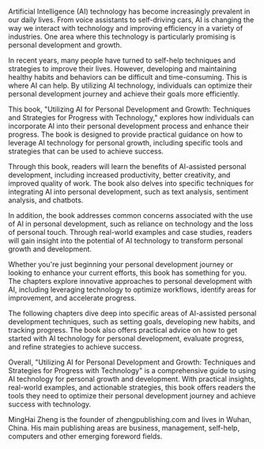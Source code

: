 
Artificial Intelligence (AI) technology has become increasingly prevalent in our daily lives. From voice assistants to self-driving cars, AI is changing the way we interact with technology and improving efficiency in a variety of industries. One area where this technology is particularly promising is personal development and growth.

In recent years, many people have turned to self-help techniques and strategies to improve their lives. However, developing and maintaining healthy habits and behaviors can be difficult and time-consuming. This is where AI can help. By utilizing AI technology, individuals can optimize their personal development journey and achieve their goals more efficiently.

This book, "Utilizing AI for Personal Development and Growth: Techniques and Strategies for Progress with Technology," explores how individuals can incorporate AI into their personal development process and enhance their progress. The book is designed to provide practical guidance on how to leverage AI technology for personal growth, including specific tools and strategies that can be used to achieve success.

Through this book, readers will learn the benefits of AI-assisted personal development, including increased productivity, better creativity, and improved quality of work. The book also delves into specific techniques for integrating AI into personal development, such as text analysis, sentiment analysis, and chatbots.

In addition, the book addresses common concerns associated with the use of AI in personal development, such as reliance on technology and the loss of personal touch. Through real-world examples and case studies, readers will gain insight into the potential of AI technology to transform personal growth and development.

Whether you're just beginning your personal development journey or looking to enhance your current efforts, this book has something for you. The chapters explore innovative approaches to personal development with AI, including leveraging technology to optimize workflows, identify areas for improvement, and accelerate progress.

The following chapters dive deep into specific areas of AI-assisted personal development techniques, such as setting goals, developing new habits, and tracking progress. The book also offers practical advice on how to get started with AI technology for personal development, evaluate progress, and refine strategies to achieve success.

Overall, "Utilizing AI for Personal Development and Growth: Techniques and Strategies for Progress with Technology" is a comprehensive guide to using AI technology for personal growth and development. With practical insights, real-world examples, and actionable strategies, this book offers readers the tools they need to optimize their personal development journey and achieve success with technology.

MingHai Zheng is the founder of zhengpublishing.com and lives in Wuhan, China. His main publishing areas are business, management, self-help, computers and other emerging foreword fields.
